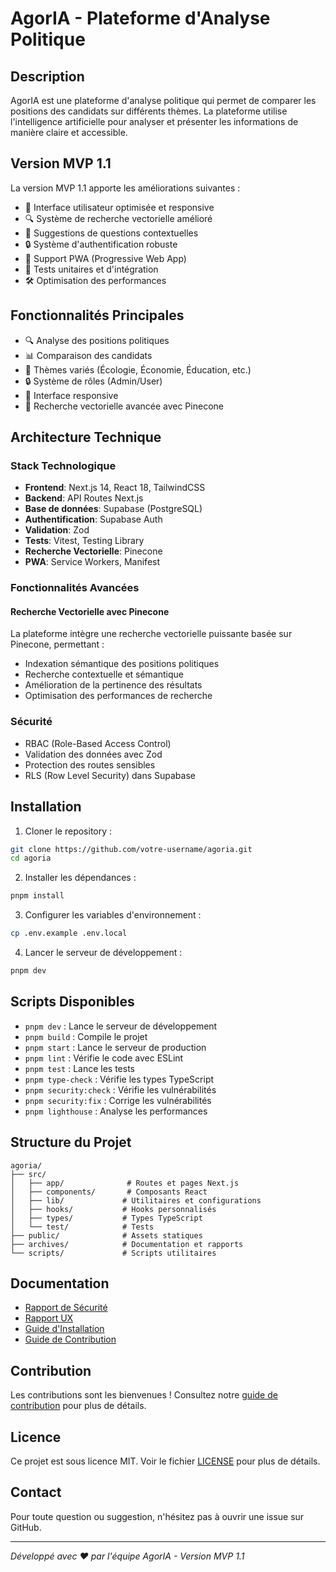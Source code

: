 # AgorIA - Plateforme d'Analyse Politique

## Description

AgorIA est une plateforme d'analyse politique qui permet de comparer les positions des candidats sur différents thèmes. La plateforme utilise l'intelligence artificielle pour analyser et présenter les informations de manière claire et accessible.

## Version MVP 1.1

La version MVP 1.1 apporte les améliorations suivantes :
- 🚀 Interface utilisateur optimisée et responsive
- 🔍 Système de recherche vectorielle amélioré
- 🎯 Suggestions de questions contextuelles
- 🔒 Système d'authentification robuste
- 📱 Support PWA (Progressive Web App)
- 🧪 Tests unitaires et d'intégration
- 🛠️ Optimisation des performances

## Fonctionnalités Principales

- 🔍 Analyse des positions politiques
- 📊 Comparaison des candidats
- 🎯 Thèmes variés (Écologie, Économie, Éducation, etc.)
- 🔒 Système de rôles (Admin/User)
- 📱 Interface responsive
- 🧠 Recherche vectorielle avancée avec Pinecone

## Architecture Technique

### Stack Technologique

- **Frontend**: Next.js 14, React 18, TailwindCSS
- **Backend**: API Routes Next.js
- **Base de données**: Supabase (PostgreSQL)
- **Authentification**: Supabase Auth
- **Validation**: Zod
- **Tests**: Vitest, Testing Library
- **Recherche Vectorielle**: Pinecone
- **PWA**: Service Workers, Manifest

### Fonctionnalités Avancées

#### Recherche Vectorielle avec Pinecone

La plateforme intègre une recherche vectorielle puissante basée sur Pinecone, permettant :
- Indexation sémantique des positions politiques
- Recherche contextuelle et sémantique
- Amélioration de la pertinence des résultats
- Optimisation des performances de recherche

### Sécurité

- RBAC (Role-Based Access Control)
- Validation des données avec Zod
- Protection des routes sensibles
- RLS (Row Level Security) dans Supabase

## Installation

1. Cloner le repository :
```bash
git clone https://github.com/votre-username/agoria.git
cd agoria
```

2. Installer les dépendances :
```bash
pnpm install
```

3. Configurer les variables d'environnement :
```bash
cp .env.example .env.local
```

4. Lancer le serveur de développement :
```bash
pnpm dev
```

## Scripts Disponibles

- `pnpm dev` : Lance le serveur de développement
- `pnpm build` : Compile le projet
- `pnpm start` : Lance le serveur de production
- `pnpm lint` : Vérifie le code avec ESLint
- `pnpm test` : Lance les tests
- `pnpm type-check` : Vérifie les types TypeScript
- `pnpm security:check` : Vérifie les vulnérabilités
- `pnpm security:fix` : Corrige les vulnérabilités
- `pnpm lighthouse` : Analyse les performances

## Structure du Projet

```
agoria/
├── src/
│   ├── app/              # Routes et pages Next.js
│   ├── components/       # Composants React
│   ├── lib/             # Utilitaires et configurations
│   ├── hooks/           # Hooks personnalisés
│   ├── types/           # Types TypeScript
│   └── test/            # Tests
├── public/              # Assets statiques
├── archives/            # Documentation et rapports
└── scripts/             # Scripts utilitaires
```

## Documentation

- [Rapport de Sécurité](archives/security_check_agoria.md)
- [Rapport UX](archives/ux_check_agoria.md)
- [Guide d'Installation](docs/installation.md)
- [Guide de Contribution](docs/contributing.md)

## Contribution

Les contributions sont les bienvenues ! Consultez notre [guide de contribution](docs/contributing.md) pour plus de détails.

## Licence

Ce projet est sous licence MIT. Voir le fichier [LICENSE](LICENSE) pour plus de détails.

## Contact

Pour toute question ou suggestion, n'hésitez pas à ouvrir une issue sur GitHub.

---
*Développé avec ❤️ par l'équipe AgorIA - Version MVP 1.1*
